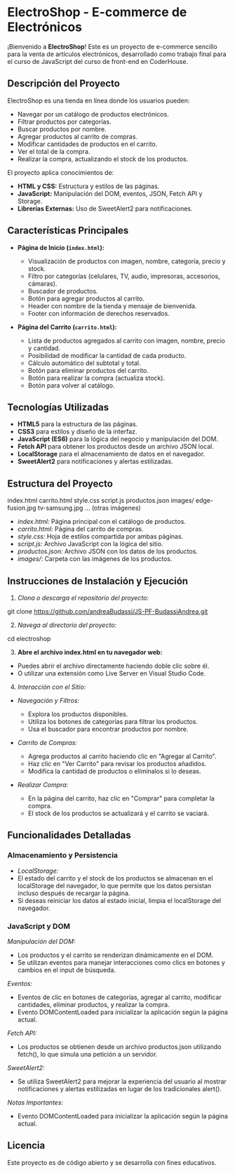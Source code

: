 # ElectroShop - E-commerce de Electrónicos

¡Bienvenido a **ElectroShop**! Este es un proyecto de e-commerce sencillo para la venta de artículos electrónicos, desarrollado como trabajo final para el curso de JavaScript del curso de front-end en CoderHouse.

## Descripción del Proyecto

ElectroShop es una tienda en línea donde los usuarios pueden:

- Navegar por un catálogo de productos electrónicos.
- Filtrar productos por categorías.
- Buscar productos por nombre.
- Agregar productos al carrito de compras.
- Modificar cantidades de productos en el carrito.
- Ver el total de la compra.
- Realizar la compra, actualizando el stock de los productos.

El proyecto aplica conocimientos de:

- **HTML y CSS:** Estructura y estilos de las páginas.
- **JavaScript:** Manipulación del DOM, eventos, JSON, Fetch API y Storage.
- **Librerías Externas:** Uso de SweetAlert2 para notificaciones.

## Características Principales

- **Página de Inicio (`index.html`):**
  - Visualización de productos con imagen, nombre, categoría, precio y stock.
  - Filtro por categorías (celulares, TV, audio, impresoras, accesorios, cámaras).
  - Buscador de productos.
  - Botón para agregar productos al carrito.
  - Header con nombre de la tienda y mensaje de bienvenida.
  - Footer con información de derechos reservados.

- **Página del Carrito (`carrito.html`):**
  - Lista de productos agregados al carrito con imagen, nombre, precio y cantidad.
  - Posibilidad de modificar la cantidad de cada producto.
  - Cálculo automático del subtotal y total.
  - Botón para eliminar productos del carrito.
  - Botón para realizar la compra (actualiza stock).
  - Botón para volver al catálogo.

## Tecnologías Utilizadas

- **HTML5** para la estructura de las páginas.
- **CSS3** para estilos y diseño de la interfaz.
- **JavaScript (ES6)** para la lógica del negocio y manipulación del DOM.
- **Fetch API** para obtener los productos desde un archivo JSON local.
- **LocalStorage** para el almacenamiento de datos en el navegador.
- **SweetAlert2** para notificaciones y alertas estilizadas.

## Estructura del Proyecto

index.html
carrito.html
style.css
script.js
productos.json
images/
   edge-fusion.jpg
   tv-samsung.jpg
   ... (otras imágenes)

- *index.html:* Página principal con el catálogo de productos.
- *carrito.html:* Página del carrito de compras.
- *style.css:* Hoja de estilos compartida por ambas páginas.
- *script.js:* Archivo JavaScript con la lógica del sitio.
- *productos.json:* Archivo JSON con los datos de los productos.
- *images/*: Carpeta con las imágenes de los productos.

## Instrucciones de Instalación y Ejecución

1. *Clona o descarga el repositorio del proyecto:*

git clone https://github.com/andreaBudassi/JS-PF-BudassiAndrea.git

2. *Navega al directorio del proyecto:*

cd electroshop

3. **Abre el archivo index.html en tu navegador web:**

- Puedes abrir el archivo directamente haciendo doble clic sobre él.
- O utilizar una extensión como Live Server en Visual Studio Code.

4. *Interacción con el Sitio:*

- *Navegación y Filtros:*
  - Explora los productos disponibles.
  - Utiliza los botones de categorías para filtrar los productos.
  - Usa el buscador para encontrar productos por nombre.

- *Carrito de Compras:*
  - Agrega productos al carrito haciendo clic en "Agregar al Carrito".
  - Haz clic en "Ver Carrito" para revisar los productos añadidos.
  - Modifica la cantidad de productos o elimínalos si lo deseas.

- *Realizar Compra:*
  - En la página del carrito, haz clic en "Comprar" para completar la compra.
  - El stock de los productos se actualizará y el carrito se vaciará.

## Funcionalidades Detalladas

### Almacenamiento y Persistencia

- *LocalStorage:*
- El estado del carrito y el stock de los productos se almacenan en el localStorage del navegador, lo que permite que los datos persistan incluso después de recargar la página.
- Si deseas reiniciar los datos al estado inicial, limpia el localStorage del navegador.

### JavaScript y DOM

*Manipulación del DOM:*
- Los productos y el carrito se renderizan dinámicamente en el DOM.
- Se utilizan eventos para manejar interacciones como clics en botones y cambios en el input de búsqueda.

*Eventos:*
- Eventos de clic en botones de categorías, agregar al carrito, modificar cantidades, eliminar productos, y realizar la compra.
- Evento DOMContentLoaded para inicializar la aplicación según la página actual.

*Fetch API:*
- Los productos se obtienen desde un archivo productos.json utilizando fetch(), lo que simula una petición a un servidor.

*SweetAlert2:*
- Se utiliza SweetAlert2 para mejorar la experiencia del usuario al mostrar notificaciones y alertas estilizadas en lugar de los tradicionales alert().

*Notas Importantes:*
- Evento DOMContentLoaded para inicializar la aplicación según la página actual.

## Licencia

Este proyecto es de código abierto y se desarrolla con fines educativos.
